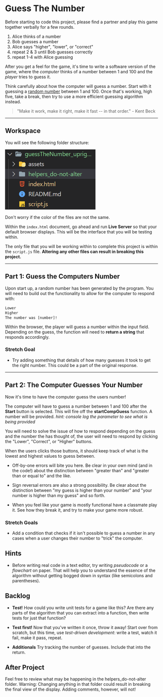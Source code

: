 # Guess The Number

Before starting to code this project, please find a partner and play this game together verbally for a few rounds.

1. Alice thinks of a number
2. Bob guesses a number
3. Alice says "higher", "lower", or "correct"
4. repeat 2 & 3 until Bob guesses correctly
5. repeat 1-4 with Alice guessing

After you get a feel for the game, it's time to write a software version of the game, where the *computer* thinks of a number between 1 and 100 and the *player* tries to guess it.

Think carefully about how the computer will guess a number. Start with it guessing a [random number](https://developer.mozilla.org/en-US/docs/Web/JavaScript/Reference/Global_Objects/Math/random) between 1 and 100. Once that's working, high five, take a break, then try to use a more efficient guessing algorithm instead.

> "Make it work, make it right, make it fast -- in that order." - Kent Beck

---

## Workspace
You will see the following folder structure:

<img src='./assets/filestructure02.png' />

Don't worry if the color of the files are not the same.

Within the ```index.html``` document, go ahead and run **Live Server** so that your default browser displays. This will be the interface that you will be testing within.

The only file that you will be working within to complete this project is within the ```script.js``` file. **Altering any other files can result in breaking this project.**

---

## Part 1: Guess the Computers Number

Upon start up, a random number has been generated by the program. You will need to build out the functionality to allow for the computer to respond with:
```
Lower
Higher
The number was [number]!
```

Within the browser, the player will guess a number within the input field. Depending on the guess, the function will need to **return a string** that responds accordingly.

### Stretch Goal
- Try adding something that details of how many guesses it took to get the right number. This could be a part of the original response.

--- 
## Part 2: The Computer Guesses Your Number

Now it's time to have the computer guess the users number!

The computer will have to guess a number between 1 and 100 after the **Start** button is selected. This will fire off the **startCompGuess** function. A number will be provided. *hint: console log the parameter to see what is being provided*

You will need to solve the issue of how to respond depending on the guess and the number the has thought of, the user will need to respond by clicking the "Lower", "Correct", or "Higher" buttons. 

When the users clicks those buttons, it should keep track of what is the lowest and highest values to guess between.

* Off-by-one errors will bite you here. Be clear in your own mind (and in the code!) about the distinction between "greater than" and "greater than or equal to" and the like.

* Sign reversal errors are also a strong possibility. Be clear about the distinction between "my guess is higher than your number" and "your number is higher than my guess" and so forth.

* When you feel like your game is mostly functional have a classmate play it.  See how they break it, and try to make your game more robust.

### Stretch Goals
- Add a condition that checks if it isn't possible to guess a number in any cases when a user changes their number to "trick" the computer.

## Hints

* Before writing real code in a text editor, try writing *pseudocode* or a *flowchart* on paper. That will help you to understand the essence of the algorithm without getting bogged down in syntax (like semicolons and parentheses).


## Backlog

* **Test!** How could you write unit tests for a game like this? Are there any parts of the algorithm that you can extract into a function, then write tests for just that function?

* **Test first!** Now that you've written it once, throw it away! Start over from scratch, but this time, use *test-driven development*: write a test, watch it fail, make it pass, repeat.

* **Additionals** Try tracking the number of guesses. Include that into the return.

## After Project

Feel free to review what may be happening in the helpers_do-not-alter folder. Warning: Changing anything in that folder could result in breaking the final view of the display. Adding comments, however, will not! 